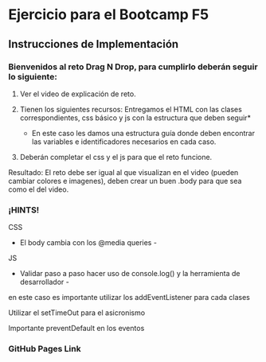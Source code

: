 # Ejercicio para el Bootcamp F5

## Instrucciones de Implementación

### Bienvenidos al reto Drag N Drop, para cumplirlo deberán seguir lo siguiente:

1. Ver el video de explicación de reto.

2. Tienen los siguientes recursos: Entregamos el HTML con las clases correspondientes, css básico y js con la estructura que deben seguir*
   
   * En este caso les damos una estructura guía donde deben encontrar las variables e identificadores necesarios en cada caso.

3. Deberán completar el css y el js para que el reto funcione.

Resultado: El reto debe ser igual al que visualizan en el video (pueden cambiar colores e imagenes), deben crear un buen .body para que sea como el del video.


### ¡HINTS!

CSS

 - El body cambia con los @media queries -


JS

 - Validar paso a paso hacer uso de console.log() y la herramienta de desarrollador - 

en este caso es importante utilizar los addEventListener para cada clases

Utilizar el setTimeOut para el asicronismo

Importante preventDefault en los eventos

### GitHub Pages Link
